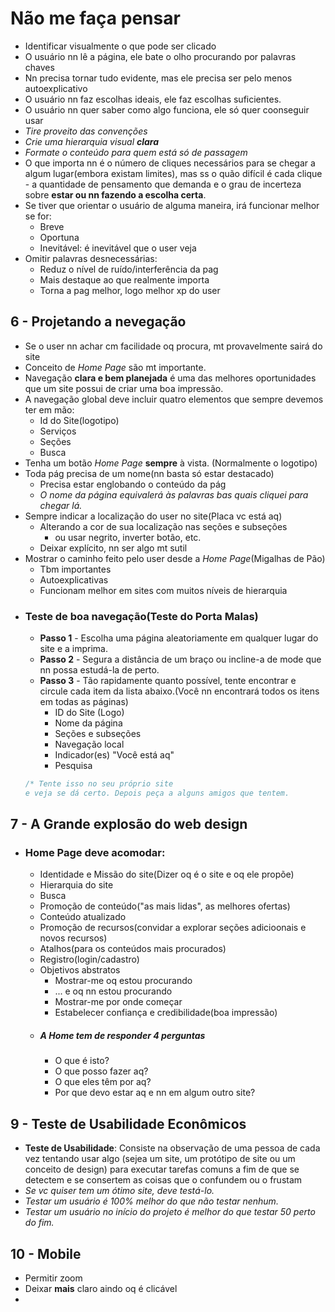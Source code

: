 # Não me faça pensar
  * Identificar visualmente o que pode ser clicado
  * O usuário nn lê a página, ele bate o olho procurando por palavras chaves
  * Nn precisa tornar tudo evidente, mas ele precisa ser pelo menos autoexplicativo
  * O usuário nn faz escolhas ideais, ele faz escolhas suficientes.
  * O usuário nn quer saber como algo funciona, ele só quer coonseguir usar
  * *Tire proveito das convenções*
  * *Crie uma hierarquia visual **clara***
  * *Formate o conteúdo para quem está só de passagem*
  * O que importa nn é o número de cliques necessários para se chegar a algum lugar(embora existam limites), mas ss o quão difícil é cada clique - a quantidade de pensamento que demanda e o grau de incerteza sobre **estar ou nn fazendo a escolha certa**.
  * Se tiver que orientar o usuário de alguma maneira, irá funcionar melhor se for:
    * Breve
    * Oportuna
    * Inevitável: é inevitável que o user veja
  * Omitir palavras desnecessárias:
    * Reduz o nível de ruído/interferência da pag
    * Mais destaque ao que realmente importa
    * Torna a pag melhor, logo melhor xp do user
  
## 6 - Projetando a nevegação
  * Se o user nn achar cm facilidade oq procura, mt provavelmente sairá do site
  * Conceito de *Home Page* são mt importante.
  * Navegação **clara e bem planejada** é uma das melhores oportunidades que um site possui de criar uma boa impressão.
  * A  navegação global deve incluir quatro elementos que sempre devemos ter em mão:
    * Id do Site(logotipo)
    * Serviços
    * Seções
    * Busca
  * Tenha um botão *Home Page* **sempre** à vista. (Normalmente o logotipo)
  * Toda pág precisa de um nome(nn basta só estar destacado)
    * Precisa estar englobando o conteúdo da pág
    * *O nome da página equivalerá às palavras bas quais cliquei para chegar lá.*
  * Sempre indicar a localização do user no site(Placa vc está aq)
    * Alterando a cor de sua localização nas seções e subseções
      * ou usar negrito, inverter botão, etc.
    * Deixar explícito, nn ser algo mt sutil
  * Mostrar o caminho feito pelo user desde a *Home Page*(Migalhas de Pão)
    * Tbm importantes
    * Autoexplicativas
    * Funcionam melhor em sites com muitos níveis de hierarquia
  * ### Teste de boa navegação(Teste do Porta Malas)
    * **Passo 1** - Escolha uma página aleatoriamente em qualquer lugar do site e a imprima.
    * **Passo 2** - Segura a distância de um braço ou incline-a de mode que nn possa estudá-la de perto.
    * **Passo 3** - Tão rapidamente quanto possível, tente encontrar e circule cada item da lista abaixo.(Você nn encontrará todos os itens em todas as páginas)
      * ID do Site (Logo)
      * Nome da página
      * Seções e subseções
      * Navegação local
      * Indicador(es) "Você está aq"
      * Pesquisa
    ```php
    /* Tente isso no seu próprio site 
    e veja se dá certo. Depois peça a alguns amigos que tentem.
    ```
## 7 - A Grande explosão do web design
  * ### Home Page deve acomodar:
    * Identidade e Missão do site(Dizer oq é o site e oq ele propõe)
    * Hierarquia do site
    * Busca
    * Promoção de conteúdo("as mais lidas", as melhores ofertas)
    * Conteúdo atualizado
    * Promoção de recursos(convidar a explorar seções adicioonais e novos recursos)
    * Atalhos(para os conteúdos mais procurados)
    * Registro(login/cadastro)
    * Objetivos abstratos
      * Mostrar-me oq estou procurando
      * ... e oq nn estou procurando
      * Mostrar-me por onde começar
      * Estabelecer confiança e credibilidade(boa impressão)
    * ##### A Home tem de responder 4 perguntas
      * O que é isto?
      * O que posso fazer aq?
      * O que eles têm por aq?
      * Por que devo estar aq e nn em algum outro site?
## 9 - Teste de Usabilidade Econômicos
  * **Teste de Usabilidade**: Consiste na observação de uma pessoa de cada vez tentando usar algo (sejea um site, um protótipo de site ou um conceito de design) para executar tarefas comuns a fim de que se detectem e se consertem as coisas que o confundem ou o frustam
  * *Se vc quiser tem um ótimo site, deve testá-lo.*
  * *Testar um usuário é 100% melhor do que não testar nenhum.*
  * *Testar um usuário no início do projeto é melhor do que testar 50 perto do fim.*

## 10 - Mobile
  * Permitir zoom
  * Deixar **mais** claro aindo oq é clicável
  * 